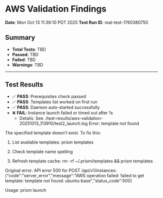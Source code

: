# AWS Validation Findings
**Date**: Mon Oct 13 11:39:10 PDT 2025
**Test Run ID**: real-test-1760380750

## Summary
- **Total Tests**: TBD
- **Passed**: TBD
- **Failed**: TBD
- **Warnings**: TBD

---

## Test Results

- ✅ **PASS**: Prerequisites check passed
- ✅ **PASS**: Templates list worked on first run
- ✅ **PASS**: Daemon auto-started successfully
- ❌ **FAIL**: Instance launch failed or timed out after 1s
  - Details: See ./test-results/aws-validation-20251013_113910/test2_launch.log
Error: template not found

The specified template doesn't exist. To fix this:

1. List available templates:
   prism templates

2. Check template name spelling
3. Refresh template cache:
   rm -rf ~/.prism/templates && prism templates

Original error: API error 500 for POST /api/v1/instances: {"code":"server_error","message":"AWS operation failed: failed to get template: template not found: ubuntu-base","status_code":500}

Usage:
  prism launch <template> <name> [flags]

Flags:
      --dry-run                Validate configuration without launching
  -h, --help                   help for launch
      --hibernation            Enable hibernation support
      --param stringArray      Template parameter in format name=value
      --project string         Associate with project
      --research-user string   Automatically create and provision research user on instance
      --size string            Instance size: XS=1vCPU,2GB+100GB | S=2vCPU,4GB+500GB | M=2vCPU,8GB+1TB | L=4vCPU,16GB+2TB | XL=8vCPU,32GB+4TB
      --spot                   Use spot instances
      --subnet string          Specify subnet ID
      --vpc string             Specify VPC ID
      --wait                   Wait and display launch progress in real-time

Error: template not found

The specified template doesn't exist. To fix this:

1. List available templates:
   prism templates

2. Check template name spelling
3. Refresh template cache:
   rm -rf ~/.prism/templates && prism templates

Original error: template not found

The specified template doesn't exist. To fix this:

1. List available templates:
   prism templates

2. Check template name spelling
3. Refresh template cache:
   rm -rf ~/.prism/templates && prism templates

Original error: API error 500 for POST /api/v1/instances: {"code":"server_error","message":"AWS operation failed: failed to get template: template not found: ubuntu-base","status_code":500}

